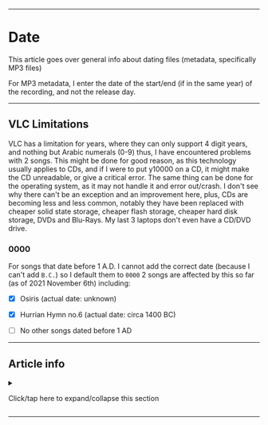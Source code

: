 
***

# Date

This article goes over general info about dating files (metadata, specifically MP3 files)

For MP3 metadata, I enter the date of the start/end (if in the same year) of the recording, and not the release day.

***

## VLC Limitations

VLC has a limitation for years, where they can only support 4 digit years, and nothing but Arabic numerals (0-9) thus, I have encountered problems with 2 songs. This might be done for good reason, as this technology usually applies to CDs, and if I were to put y10000 on a CD, it might make the CD unreadable, or give a critical error. The same thing can be done for the operating system, as it may not handle it and error out/crash. I don't see why there can't be an exception and an improvement here, plus, CDs are becoming less and less common, notably they have been replaced with cheaper solid state storage, cheaper flash storage, cheaper hard disk storage, DVDs and Blu-Rays. My last 3 laptops don't even have a CD/DVD drive.

### 0000

For songs that date before 1 A.D. I cannot add the correct date (because I can't add `B.C.`) so I default them to `0000` 2 songs are affected by this so far (as of 2021 November 6th) including:

- [x] Osiris (actual date: unknown)

- [x] Hurrian Hymn no.6 (actual date: circa 1400 BC)

- [ ] No other songs dated before 1 AD

***

## Article info

<details><summary><p>Click/tap here to expand/collapse this section</p></summary>

**Article version:** `1 (2021, Saturday, November 6th at 9:44 pm)`

**Line count (including blank lines and compiler line):** `47`

**File type:** `Markdown document (*.md *.mkd *.mdown *.markdown)`

**Article language:** `English (US) / Markdown / HTML5`

**All times are UTC-7 (PDT/Pacific Time)**

**You may need special rendering support for the `<dropdown>` HTML tag being used in this document**

</details>

***

